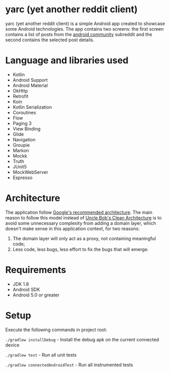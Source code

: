 # yarc (yet another reddit client)

yarc (yet another reddit client) is a simple Android app created to showcase some Android technologies. 
The app contains two screens: the first screen contains a list of posts from the [android community](https://www.reddit.com/r/androiddev/) subreddit
and the second contains the selected post details.

# Language and libraries used
- Kotlin
- Android Support
- Android Material
- OkHttp
- Retrofit
- Koin
- Kotlin Serialization
- Coroutines
- Flow
- Paging 3
- View Binding
- Glide
- Navigation
- Groupie
- Markon
- Mockk
- Truth
- JUnit5
- MockWebServer
- Espresso

# Architecture

The application follow [Google's recommended architecture](https://developer.android.com/jetpack/guide). The main reason to follow this model instead of [Uncle Bob's
Clean Architecture](https://blog.cleancoder.com/uncle-bob/2012/08/13/the-clean-architecture.html) is to avoid some unnecessary complexity from adding a domain layer, 
which doesn't make sense in this application context, for two reasons:

1. The domain layer will only act as a proxy, not containing meaningful code;
2. Less code, less bugs, less effort to fix the bugs that will emerge.

# Requirements

- JDK 1.8
- Android SDK
- Android 5.0 or greater

# Setup

Execute the following commands in project root:

`./gradlew installDebug` - Install the debug apk on the current connected device

`./gradlew test` - Run all unit tests

`./gradlew connectedAndroidTest` - Run all instrumented tests
